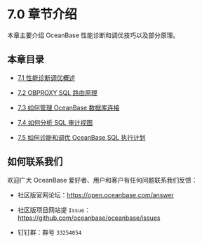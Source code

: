 7.0 章节介绍 
=============================



本章主要介绍 OceanBase 性能诊断和调优技巧以及部分原理。

本章目录 
-------------------------

* [7.1 性能诊断调优概述](../7.chapter-7-diagnosing-and-tuning-oceanbase-performance/2.01-overview-of-performance-diagnosis-and-optimization.md)

  

* [7.2 OBPROXY SQL 路由原理](../7.chapter-7-diagnosing-and-tuning-oceanbase-performance/3.7-2-obproxy-sql-routing-principles.md)

  

* [7.3 如何管理 OceanBase 数据库连接](../7.chapter-7-diagnosing-and-tuning-oceanbase-performance/4.03-how-to-manage-the-oceanbase-database-connection.md)

  

* [7.4 如何分析 SQL 审计视图](../7.chapter-7-diagnosing-and-tuning-oceanbase-performance/5.7-4-how-to-analyze-the-sql-audit-view.md)

  

* [7.5 如何诊断和调优 OceanBase SQL 执行计划](../7.chapter-7-diagnosing-and-tuning-oceanbase-performance/6.7-5-how-to-diagnose-and-tune-the-oceanbase-sql-execution.md)

  




如何联系我们 
---------------------------

欢迎广大 OceanBase 爱好者、用户和客户有任何问题联系我们反馈：

* 社区版官网论坛：https://open.oceanbase.com/answer

  

* 社区版项目网站提 `Issue`：https://github.com/oceanbase/oceanbase/issues

  

* 钉钉群：群号 `33254054`

  



